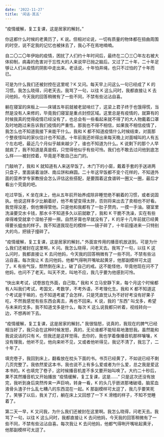 ```yaml
---
date: '2022-11-27'
title: '闲话·其五'
---
```


“疫情缓解，复工复课，这是居家的解封。”

你这都什么时候的老黄历了，K 说。但相对论说，一切有质量的物体都在扭曲周围的时空，说不定我的记忆也被抹去了，我心不在焉地喃喃。

自二〇二〇年伊始的疫情，困扰了人们约十年时间后，最终在二〇三〇年左右被大体抑制，病毒的危害对于忘性大的人来说早已抛之脑后。又过了二十年，二十年足够让人们从疫情的阴影中走出来。老话说，十年怕井绳，也只不过怕的了十年而已。

可是为什么我们还被封控在这里呢？K 又问。每天早上问这么一句已经成了 K 的习惯。我怎么晓得，问老天去。我骂了一句，以往 K 这么问时，我都直接让 K 去问他妈，今天我的回答稍微有了一些不同，不禁有些沾沾自喜。

躺在寝室的床板上——床铺五年前就被老鼠啃烂了，这梁上君子终于也饿得慌，当然是没有人来修的，毕竟我们寝室是重点封控区域。这里总是有疫情的，就算有的时候我真的觉得疫情已经没有了，也总会有一些看起来就不得了的大人物戴着口罩及时地跑过来告诉我们疫情的严重性。那我也不得不相信，如果我不相信疫情了，我怎么也不知道我接下来能干什么。我和 K 都不知道疫情什么时候结束，对面那个整夜怪叫的家伙估计也不知道。十年前我还听得出来每天晚上对面喊叫的人有五个左右吧，最近几个月似乎越来越少了，谁也不知道为什么。K 说剩下的那个人早就疯了，我不知道是真是假，只觉得他似乎有些可怜。我们也不敢去过问他到底怎么样——被封控着，毕竟是不敢自己出门的。

门敲响了，我和 K 就知道有人来送早饭了。木门下的小窗，戴着手套的手送进两只盘子，里面装着油饼、南瓜饼和麻圆。二十年这早饭都不变个花样的，不知道外面的营养学专家教授会怎么评估这些搭配，是要围着这食谱转一圈又一圈，最后才看出个究竟的吧。

吃过早饭，K 坐在床上，他从五年前开始养成除非睡觉绝不躺着的习惯，或者说固执。他说这样多少比躺着好，他不希望变得太胖，否则将来出去了卖相也不好看。我觉得没差，倒也懒得管他。只是他和我都有了一肚子赘肉，一摸一手油。寝室里洗澡要交水卡钱，那水卡不知道多久以前就歇了，我和 K 干脆不洗澡，实在有些痒得难受就拿个湿帕子擦一擦。自然牙膏也早就没有了，K 的牙十几年前就已经黄得要长蛆虫的样子。我不知道我现在的模样——镜子碎了，十年前撞进来一只特别大的鸟，把镜子撞碎了。

“疫情缓解，复工复课，这是居家的解封。” 外面宣传用的播音机放送到。可是为什么我们还被封在这里啊，K 问。我怎么晓得，问老天去。我骂了一句，以往 K 这么问时，我都直接让 K 去问他妈，今天我的回答稍微有了一些不同，不禁有些沾沾自喜。每次我让 K 去问他妈，他都气得咧开嘴呲起黄牙，他那副模样可太逗了。K 有些气馁，颓然倒在床上，破了自己的戒。这不能怪他，毕竟他现在问不了他妈，也问不了老天。叫天不灵，叫地不应，我几乎要为他感到可怜。

“快出来考试，试卷放在外面，自己取。” 我和 K 立马安静下来，每个月这个时候都有人叫我们考试，考国文，考数学，不考外语，不考理化生。我和 K 都不知道这个考试是干嘛的，也不知道考崴了会怎样，只是凭直觉认为不好好考没有好果子吃，不然我感觉有些东西会离去，再也不回来。K 说，我的 “东西” 叫戈多，希望与未来的戈多。我不知道戈多是什么，每次 K 这么说我都只听着，视线转向一边，不想再听下去。

“疫情缓解，复工复课，这是居家的解封。” 我很恼怒，说真的，我现在的脾气已经相当好了，我只会在这种时候发怒，真的，无论谁都不能轻易地激怒我。虽然能和我说说话的只有 K，但我还是这样觉得。去你的，我也学着像播音机那样嚷嚷，K 没有理我，他听不见，他向来听不见，又或者他听得见，我记不清了，我忘了，二十年了。

填完卷子，我回到床上，翻看放在枕头下面的书。书页已经黄了，不如说已经不剩几页完整了。我依然爱这本书，我也说不上有多么爱或者为什么爱，总之我是爱这本书的。K 也填完了卷子，这时候播音机差不多又要开始叫唤了。大约二十秒后，果不其然播音机又开始播放 “疫情缓解，复工复课，这是……” 只是这次还没有放完，我听到身后突然传来一声巨响，转身一看，K 的头几乎嵌进那堵破墙，脑浆血液骨头渣子什么乱七糟八的东西混在一起。K 那副模样可太逗了，我几乎要笑死了。笑够了以后，我关了灯，躺在床上又回想了一下 K 滑稽的样子，不知不觉睡着了。

第二天一早，K 又问我，为什么我们还被封在这里啊。我怎么晓得，问老天去。我骂了一句，以往 K 这么问时，我都直接让 K 去问他妈，今天我的回答稍微有了一些不同，不禁有些沾沾自喜。每次我让 K 去问他妈，他都气得咧开嘴呲起黄牙，他那副模样可太逗了。